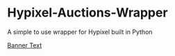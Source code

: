 # Hypixel-Auctions-Wrapper
A simple to use wrapper for Hypixel built in Python

[Banner Text](https://github.com/Ongenix/Hypixel-Auctions-Wrapper/blob/main/Hypixel_Auctions_Wrapper.png?raw=true)
